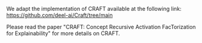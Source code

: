We adapt the implementation of CRAFT available at the following link: https://github.com/deel-ai/Craft/tree/main

Please read the paper "CRAFT: Concept Recursive Activation FacTorization for Explainability" for more details on CRAFT.